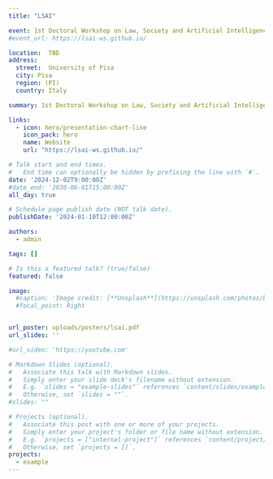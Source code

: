 ```yaml
---
title: "LSAI"

event: 1st Doctoral Workshop on Law, Society and Artificial Intelligence
#event_url: https://lsai-ws.github.io/

location:  TBD
address:
  street:  University of Pisa
  city: Pisa
  region: (PI)
  country: Italy

summary: 1st Doctoral Workshop on Law, Society and Artificial Intelligence

links:
  - icon: hero/presentation-chart-line
    icon_pack: hero
    name: Website
    url: "https://lsai-ws.github.io/"

# Talk start and end times.
#   End time can optionally be hidden by prefixing the line with `#`.
date: '2024-12-02T9:00:00Z'
#date_end: '2030-06-01T15:00:00Z'
all_day: true

# Schedule page publish date (NOT talk date).
publishDate: '2024-01-10T12:00:00Z'

authors:
  - admin

tags: []

# Is this a featured talk? (true/false)
featured: false

image:
  #caption: 'Image credit: [**Unsplash**](https://unsplash.com/photos/bzdhc5b3Bxs)'
  #focal_point: Right


url_poster: uploads/posters/lsai.pdf
url_slides: ''

#url_video: 'https://youtube.com'

# Markdown Slides (optional).
#   Associate this talk with Markdown slides.
#   Simply enter your slide deck's filename without extension.
#   E.g. `slides = "example-slides"` references `content/slides/example-slides.md`.
#   Otherwise, set `slides = ""`.
#slides: ""

# Projects (optional).
#   Associate this post with one or more of your projects.
#   Simply enter your project's folder or file name without extension.
#   E.g. `projects = ["internal-project"]` references `content/project/deep-learning/index.md`.
#   Otherwise, set `projects = []`.
projects:
  - example
---
```

